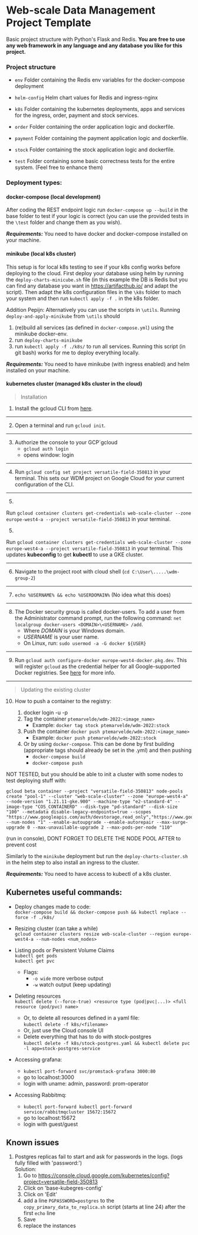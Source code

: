 # Web-scale Data Management Project Template

Basic project structure with Python's Flask and Redis. 
**You are free to use any web framework in any language and any database you like for this project.**

### Project structure

* `env`
    Folder containing the Redis env variables for the docker-compose deployment
    
* `helm-config` 
   Helm chart values for Redis and ingress-nginx
        
* `k8s`
    Folder containing the kubernetes deployments, apps and services for the ingress, order, payment and stock services.
    
* `order`
    Folder containing the order application logic and dockerfile. 
    
* `payment`
    Folder containing the payment application logic and dockerfile. 

* `stock`
    Folder containing the stock application logic and dockerfile. 

* `test`
    Folder containing some basic correctness tests for the entire system. (Feel free to enhance them)

### Deployment types:

#### docker-compose (local development)

After coding the REST endpoint logic run `docker-compose up --build` in the base folder to test if your logic is correct
(you can use the provided tests in the `\test` folder and change them as you wish). 

***Requirements:*** You need to have docker and docker-compose installed on your machine.

#### minikube (local k8s cluster)

This setup is for local k8s testing to see if your k8s config works before deploying to the cloud. 
First deploy your database using helm by running the `deploy-charts-minicube.sh` file (in this example the DB is Redis 
but you can find any database you want in https://artifacthub.io/ and adapt the script). Then adapt the k8s configuration files in the
`\k8s` folder to mach your system and then run `kubectl apply -f .` in the k8s folder. 

Addition Pepijn: Alternatively you can use the scripts in `\utils`. Running `deploy-and-apply-minikube` from `\utils` should
1. (re)build all services (as defined in `docker-compose.yml`) using the minikube docker-env.
2. run `deploy-charts-minikube`
3. run `kubectl apply -f ./k8s/` to run all services.
Running this script (in git bash) works for me to deploy everything locally.

***Requirements:*** You need to have minikube (with ingress enabled) and helm installed on your machine.

#### kubernetes cluster (managed k8s cluster in the cloud)

> Installation
1. Install the gcloud CLI from [here](https://cloud.google.com/sdk/docs/install).

___

2. Open a terminal and run `gcloud init`.

___

3. Authorize the console to your GCP`gcloud
    - `gcloud auth login`
    - opens window: login

___

4. Run `gcloud config set project versatile-field-350813` in your terminal. This sets our WDM project on Google Cloud
   for your current configuration of the CLI.

___

5.

Run `gcloud container clusters get-credentials web-scale-cluster --zone europe-west4-a --project versatile-field-350813`
in your terminal.

5.

Run `gcloud container clusters get-credentials web-scale-cluster --zone europe-west4-a --project versatile-field-350813`
in your terminal. This updates **kubeconfig** to get **kubectl** to use a GKE cluster.
___

6. Navigate to the project root with cloud shell (`cd C:\User\.....\wdm-group-2`)

___

7. `echo %USERNAME% && echo %USERDOMAIN%` (No idea what this does)

___

8. The Docker security group is called docker-users. To add a user from the Administrator command prompt, run the
   following command:
   `net localgroup docker-users <DOMAIN>\<USERNAME> /add`.
    - Where *DOMAIN* is your Windows domain.
    - *USERNAME* is your user name.
    - On Linux, run: `sudo usermod -a -G docker ${USER}`
___
9. Run `gcloud auth configure-docker europe-west4-docker.pkg.dev`. This will register `gcloud` as the credential helper for all Google-supported Docker registries. See [here](https://cloud.google.com/sdk/gcloud/reference/auth/configure-docker) for more info.
___
> Updating the existing cluster
10. How to push a container to the registry:

    1. docker login -u <uname> -p <key>
    2. Tag the container `ptemarvelde/wdm-2022:<image_name>`
        - Example: `docker tag stock ptemarvelde/wdm-2022:stock`
    3. Push the container `docker push ptemarvelde/wdm-2022:<image_name>`
        - Example: `docker push ptemarvelde/wdm-2022:stock`
    4. Or by using `docker-compose`. This can be done by first building (appropriate tags should already be set in the
       .yml) and then pushing
        - `docker-compose build`
        - `docker-compose push`
    
NOT TESTED, but you should be able to init a cluster with some nodes to test deploying stuff with:

```
gcloud beta container --project "versatile-field-350813" node-pools create "pool-1" --cluster "web-scale-cluster" --zone "europe-west4-a" --node-version "1.21.11-gke.900" --machine-type "e2-standard-4" --image-type "COS_CONTAINERD" --disk-type "pd-standard" --disk-size "100" --metadata disable-legacy-endpoints=true --scopes "https://www.googleapis.com/auth/devstorage.read_only","https://www.googleapis.com/auth/logging.write","https://www.googleapis.com/auth/monitoring","https://www.googleapis.com/auth/servicecontrol","https://www.googleapis.com/auth/service.management.readonly","https://www.googleapis.com/auth/trace.append" --num-nodes "1" --enable-autoupgrade --enable-autorepair --max-surge-upgrade 0 --max-unavailable-upgrade 2 --max-pods-per-node "110"
```

(run in console), DONT FORGET TO DELETE THE NODE POOL AFTER to prevent cost

Similarly to the `minikube` deployment but run the `deploy-charts-cluster.sh` in the helm step to also install an
ingress to the cluster.

***Requirements:*** You need to have access to kubectl of a k8s cluster.

## Kubernetes useful commands:

- Deploy changes made to code: <br>
  `docker-compose build && docker-compose push && kubectl replace --force -f ./k8s/`
- Resizing cluster (can take a while) <br>
  `gcloud container clusters resize web-scale-cluster --region europe-west4-a --num-nodes <num_nodes> `
- Listing pods or Persistent Volume Claims<br>
  `kubectl get pods`<br>
  `kubectl get pvc`
    - Flags:
        - `-o wide` more verbose output
        - `-w` watch output (keep updating)
- Deleting resources<br>
  `kubectl delete (--force-true) <resource type (pod|pvc|...)> <full resource (pod/pvc) name>`
    - Or, to delete all resources defined in a yaml file: <br>
      `kubectl delete -f k8s/<filename>`
    - Or, just use the Cloud console UI
    - Delete everything that has to do with stock-postgres <br>
      `kubectl delete -f k8s/stock-postgres.yaml && kubectl delete pvc -l app=stock-postgres-service`

- Accessing grafana:
    - `kubectl port-forward svc/promstack-grafana 3000:80`
    - go to localhost:3000
    - login with uname: admin, password: prom-operator

- Accessing Rabbitmq:
    - `kubectl port-forward kubectl port-forward service/rabbitmqcluster 15672:15672`
    - go to localhost:15672
    - login with guest/guest

## Known issues

1. Postgres replicas fail to start and ask for passwords in the logs. (logs fully filled with 'password:')
   <br>Solution:
    1. Go to https://console.cloud.google.com/kubernetes/config?project=versatile-field-350813
    2. Click on 'base-kubegres-config'
    3. Click on 'Edit'
    4. add a line `PGPASSWORD=postgres` to the `copy_primary_data_to_replica.sh` script (starts at line 24) after the
       first `echo` line
    5. Save
    6. replace the instances